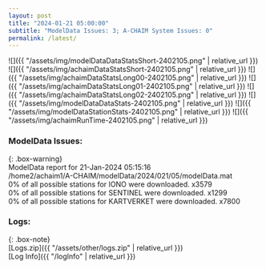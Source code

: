 ```yaml
---
layout: post
title: "2024-01-21 05:00:00"
subtitle: "ModelData Issues: 3; A-CHAIM System Issues: 0"
permalink: /latest/
---
```


![]({{ "/assets/img/modelDataDataStatsShort-2402105.png" | relative_url }})
![]({{ "/assets/img/achaimDataStatsShort-2402105.png" | relative_url }})
![]({{ "/assets/img/achaimDataStatsLong00-2402105.png" | relative_url }})
![]({{ "/assets/img/achaimDataStatsLong01-2402105.png" | relative_url }})
![]({{ "/assets/img/achaimDataStatsLong02-2402105.png" | relative_url }})
![]({{ "/assets/img/modelDataDataStats-2402105.png" | relative_url }})
![]({{ "/assets/img/modelDataStationStats-2402105.png" | relative_url }})
![]({{ "/assets/img/achaimRunTime-2402105.png" | relative_url }})


### ModelData Issues:  
  
{: .box-warning}  
 ModelData report for 21-Jan-2024 05:15:16   
 /home2/achaim1/A-CHAIM/modelData/2024/021/05/modelData.mat   
 0% of all possible stations for IONO were downloaded. x3579   
 0% of all possible stations for SENTINEL were downloaded. x1299   
 0% of all possible stations for KARTVERKET were downloaded. x7800   
  


### Logs:  
  
{: .box-note}  
[Logs.zip]({{ "/assets/other/logs.zip" | relative_url }})  
[Log Info]({{ "/logInfo" | relative_url }})  

